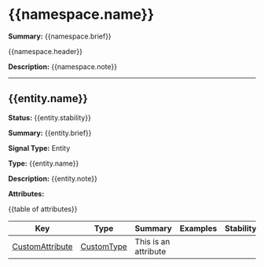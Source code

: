 # {{namespace.name}}

**Summary:** {{namespace.brief}}

{{namespace.header}}

**Description:** {{namespace.note}}

---------------------------------

## {{entity.name}}

**Status:** {{entity.stability}}

**Summary:** {{entity.brief}}

**Signal Type:** Entity

**Type:** {{entity.name}}

**Description:** {{entity.note}}

**Attributes:**

{{table of attributes}}

|Key|Type|Summary|Examples|Stability|
|---|---|---|---|---|
|[CustomAttribute](attribute-custom.md)|[CustomType](type-custom.md)|This is an attribute| | |